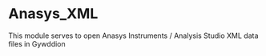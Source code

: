 # Anasys_XML
This module serves to open Anasys Instruments / Analysis Studio XML data files in Gywddion
